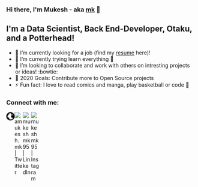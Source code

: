 ### Hi there, I'm Mukesh - aka [mk][website] 👋

## I'm a Data Scientist, Back End-Developer, Otaku, and a Potterhead!
- 🔭 I’m currently looking for a job (find my [resume][website] here)!
- 🌱 I’m currently trying learn everything 🤣
- 👯 I’m looking to collaborate and work with others on intresting projects or ideas! :bowtie:
- 🥅 2020 Goals: Contribute more to Open Source projects
- ⚡ Fun fact: I love to read comics and manga, play basketball or code 🤣

### Connect with me:

[<img align="left" alt="mukeshmk.github.io" width="22px" src="https://raw.githubusercontent.com/iconic/open-iconic/master/svg/globe.svg" />][website]
[<img align="left" alt="amukesh.mk | Twitter" width="22px" src="https://cdn.jsdelivr.net/npm/simple-icons@v3/icons/twitter.svg" />][twitter]
[<img align="left" alt="mukeshmk95 | LinkedIn" width="22px" src="https://cdn.jsdelivr.net/npm/simple-icons@v3/icons/linkedin.svg" />][linkedin]
[<img align="left" alt="mukeshmk95 | Instagram" width="22px" src="https://cdn.jsdelivr.net/npm/simple-icons@v3/icons/instagram.svg" />][instagram]

<br />

[website]: https://mukeshmk.github.io/
[twitter]: https://twitter.com/amukeshmk
[instagram]: https://www.instagram.com/mukeshmk95/
[linkedin]: https://www.linkedin.com/in/mukeshmk95/
